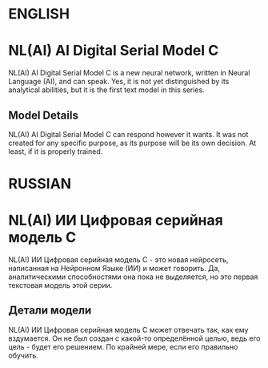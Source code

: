 # ENGLISH


# NL(AI) AI Digital Serial Model C

NL(AI) AI Digital Serial Model C is a new neural network, written in Neural Language (AI), and can speak. Yes, it is not yet distinguished by its analytical abilities, but it is the first text model in this series.

## Model Details

NL(AI) AI Digital Serial Model C can respond however it wants. It was not created for any specific purpose, as its purpose will be its own decision. At least, if it is properly trained.



# RUSSIAN


# NL(AI) ИИ Цифровая серийная модель C

NL(AI) ИИ Цифровая серийная модель C - это новая нейросеть, написанная на Нейронном Языке (ИИ) и может говорить. Да, аналитическими способностями она пока не выделяется, но это первая текстовая модель этой серии.

## Детали модели

NL(AI) ИИ Цифровая серийная модель C может отвечать так, как ему вздумается. Он не был создан с какой-то определённой целью, ведь его цель - будет его решением. По крайней мере, если его правильно обучить.

